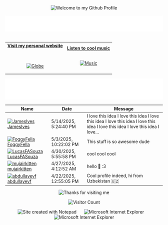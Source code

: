 <!-- "Hero" Header -->
<div align="center">
  <img src="https://github.com/BrunnerLivio/brunnerlivio/blob/master/images/welcome.png?raw=true" style="max-width: 100%;" alt="Welcome to my Github Profile" />
  <br />
  <br />
  <img height="50" alt="My Name is Livio and I like Node.js" src="images/personal_note.svg" />
  <br />
  <br />

</div>

<!-- Social -->
<table width="100%" align="center">
<tr>
<td align="center">
<a href="https://brunnerliv.io">
<strong>Visit my personal website </strong>
<br />
<br />
<br />

<p>

<img alt="Globe" height="80" src="images/globe.gif">
</a>
</p>

</td>


<td align="center">
<a href="https://www.youtube.com/watch?v=3YxaaGgTQYM&ab_channel=EvanescenceVEVO">
<strong>Listen to cool music</strong>
<br />
<br />


<p>
<img height="100" alt="Music" src="images/music.gif"> 
</a>
</p>

</td>
</tr>
</table>

<div align="center">
<a href="https://github.com/BrunnerLivio/brunnerlivio/issues/62#issuecomment-new"><img src="images/guestbook.svg"></a> 
</div>

<!-- Guestbook -->
| Name | Date | Message |
|---|---|---|
| <a href="https://github.com/JamesIves"><img width="24" src="https://avatars.githubusercontent.com/u/10888441?s=24&u=4713805daba1c9e5bb4ebcf09eb591d28f7de554&v=4" alt="JamesIves" /> JamesIves</a> |5/14/2025, 5:24:40 PM|I love this idea I love this idea I love this idea I love this idea I love this idea I love this idea I love this idea I love...|
| <a href="https://github.com/FoggyFella"><img width="24" src="https://avatars.githubusercontent.com/u/104628736?s=24&u=ba4eca9b23c1c2cbef8c2a97215a0f0a70c0502d&v=4" alt="FoggyFella" /> FoggyFella</a> |5/3/2025, 10:22:02 PM|This stuff is so awesome dude|
| <a href="https://github.com/LucasFASouza"><img width="24" src="https://avatars.githubusercontent.com/u/32396925?s=24&u=5a8ee3008737bdb5f5751a6929fe2c035c184d2b&v=4" alt="LucasFASouza" /> LucasFASouza</a> |4/30/2025, 5:55:58 PM|cool cool cool|
| <a href="https://github.com/mujairkitten"><img width="24" src="https://avatars.githubusercontent.com/u/195404625?s=24&u=d6d1ed7c65d67b440d12ced819c7b3f176c3aea6&v=4" alt="mujairkitten" /> mujairkitten</a> |4/27/2025, 4:12:52 AM|hello 👋 :3|
| <a href="https://github.com/abdullayevf"><img width="24" src="https://avatars.githubusercontent.com/u/91544300?s=24&u=c1c0ec8de1e64a2e0a5fb4825aa50dc613725b28&v=4" alt="abdullayevf" /> abdullayevf</a> |4/22/2025, 12:55:05 PM|Cool profile indeed, hi from Uzbekistan 🇺🇿|
<!-- /Guestbook -->

<!-- Footer -->

<div align="center">

<img height="120" alt="Thanks for visiting me" width="100%" src="https://raw.githubusercontent.com/BrunnerLivio/brunnerlivio/master/images/marquee.svg" />
<br />

![Visitor Count](https://profile-counter.glitch.me/brunnerlivio/count.svg)


<img src="https://raw.githubusercontent.com/BrunnerLivio/brunnerlivio/master/images/notepad.gif" alt="Site created with Notepad" height="30" />
<!-- "margin-right: whatever;" -->
<span>&nbsp;&nbsp;&nbsp;&nbsp;</span>  
<img src="https://raw.githubusercontent.com/BrunnerLivio/brunnerlivio/master/images/ie_logo.gif" alt="Microsoft Internet Explorer" />
<span>&nbsp;&nbsp;&nbsp;&nbsp;</span>  
<img src="https://raw.githubusercontent.com/BrunnerLivio/brunnerlivio/master/images/noframes.gif" alt="Microsoft Internet Explorer" />

</div>
